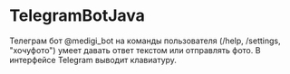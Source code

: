# TelegramBotJava
Телеграм бот @medigi_bot на команды пользователя (/help, /settings, "хочуфото") умеет давать ответ текстом или отправлять фото.
В интерфейсе Telegram выводит клавиатуру.
